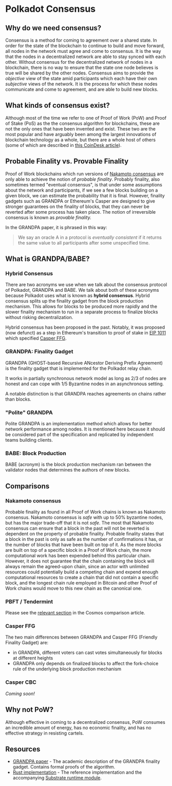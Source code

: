 # Polkadot Consensus

## Why do we need consensus?

Consensus is a method for coming to agreement over a shared state. In order for the state of the blockchain to continue to build and move forward, all nodes in the network must agree and come to consensus. It is the way that the nodes in a decentralized network are able to stay synced with each other. Without consensus for the decentralized network of nodes in a blockchain, there is no way to ensure that the state one node believes is true will be shared by the other nodes. Consensus aims to provide the _objective_ view of the state amid participants which each have their own _subjective_ views of the network. It is the process for which these nodes communicate and come to agreement, and are able to build new blocks.

## What kinds of consensus exist?

Although most of the time we refer to one of Proof of Work (PoW) and Proof of Stake (PoS) as the the consensus algorithm for blockchains, these are not the only ones that have been invented and exist. These two are the most popular and have arguably been among the largest innovations of blockchain technology as a whole, but there are a whole host of others (some of which are described in [this CoinDesk article](https://www.coindesk.com/short-guide-blockchain-consensus-protocols)).

## Probable Finality vs. Provable Finality

Proof of Work blockchains which run versions of [Nakamoto consensus](#nakamoto-consensus) are only able to achieve the notion of _probable finality_. Probably finality, also sometimes termed "eventual consensus", is that under some assumptions about the network and participants, if we see a few blocks building on a given block, we can estimate the probability that it is final. However, finality gadgets such as GRANDPA or Ethereum's Casper are designed to give stronger guarantees on the finality of blocks, that they can never be reverted after some process has taken place. The notion of irreversible consensus is known as _provable finality._

In the GRANDPA paper, it is phrased in this way:

> We say an oracle A in a protocol is _eventually consistent_ if it returns the same value to all participants after some unspecified time.

## What is GRANDPA/BABE?

### Hybrid Consensus

There are two acronyms we use when we talk about the consensus protocol of Polkadot, GRANDPA and BABE. We talk about both of these acronyms because Polkadot uses what is known as **hybrid consensus**. Hybrid consensus splits up the finality gadget from the block production mechanism. This allows for blocks to be produced more rapidly and the slower finality mechanism to run in a separate process to finalize blocks without risking decentralization. 

Hybrid consensus has been proposed in the past. Notably, it was proposed (now defunct) as a step in Ethereum's transition to proof of stake in [EIP 1011](http://eips.ethereum.org/EIPS/eip-1011) which specified [Casper FFG](#casper-ffg). 

### GRANDPA: Finality Gadget

GRANDPA (GHOST-based Recursive ANcestor Deriving Prefix Agreement) is the finality gadget that is implemented for the Polkadot relay chain.

It works in partially synchronous network model as long as 2/3 of nodes are honest and can cope with 1/5 Byzantine nodes in an asynchronous setting.

A notable distinction is that GRANDPA reaches agreements on chains rather than blocks.

### "Polite" GRANDPA

Polite GRANDPA is an implementation method which allows for better network performance among nodes. It is mentioned here because it should be considered part of the specification and replicated by independent teams building clients. <!-- TODO: link -->

### BABE: Block Production

BABE (acronym) is the block production mechanism ran between the validator nodes that determines the authors of new blocks.

## Comparisons

### Nakamoto consensus

Probable finality as found in all Proof of Work chains is known as Nakamoto consensus. Nakamoto consensus is _safe_ with up to 50% byzantine nodes, but has the major trade-off that it is not _safe_. The most that Nakamoto consensus can ensure that a block in the past will not be reverted is dependent on the property of probable finality. Probable finality states that a block in the past is only as safe as the number of confirmations it has, or the number of blocks that have been built on top of it. As the more blocks are built on top of a specific block in a Proof of Work chain, the more computational work has been expended behind this particular chain. However, it does not guarantee that the chain containing the block will always remain the agreed-upon chain, since an actor with unlimited resources could potentially build a competing chain and expend enough computational resources to create a chain that did not contain a specific block, and the longest chain rule employed in Bitcoin and other Proof of Work chains would move to this new chain as the canonical one.

### PBFT / Tendermint

Please see the [relevant section](./comparisons/cosmos.md#consensus) in the Cosmos comparison article.

<!-- ### HoneyBadgerBFT -->

### Casper FFG

The two main differences between GRANDPA and Casper FFG (Friendly Finality Gadget) are:

 - in GRANDPA, different voters can cast votes simultaneously for blocks at different heights
 - GRANDPA only depends on finalized blocks to affect the fork-choice rule of the underlying block production mechanism

### Casper CBC

_Coming soon!_

<!-- ### Avalanche -->

## Why not PoW?

Although effective in coming to a decentralized consensus, PoW consumes an incredible amount of energy, has no economic finality, and has no effective strategy in resisting cartels.

## Resources

- [GRANDPA paper](https://github.com/w3f/consensus/blob/master/pdf/grandpa.pdf) - The academic description of the GRANDPA finality gadget. Contains formal proofs of the algorithm.
- [Rust implementation](https://github.com/paritytech/finality-grandpa) - The reference implementation and the accompanying [Substrate runtime module](https://github.com/paritytech/substrate/blob/master/srml/grandpa/src/lib.rs).
